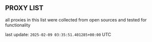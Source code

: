 ## PROXY LIST

all proxies in this list were collected from open sources and tested for functionality

last update: `2025-02-09 03:35:51.401285+00:00` UTC